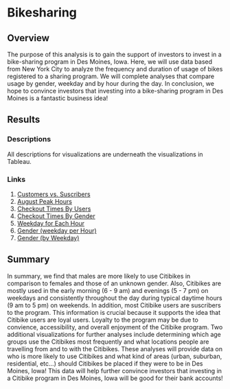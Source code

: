 # Bikesharing

## Overview
The purpose of this analysis is to gain the support of investors to invest in a bike-sharing program in Des Moines, Iowa. Here, we will use data based from New York City to analyze the frequency and duration of usage of bikes registered to a sharing program. We will complete analyses that compare usage by gender, weekday and by hour during the day. In conclusion, we hope to convince investors that investing into a bike-sharing program in Des Moines is a fantastic business idea!

## Results

### Descriptions
All descriptions for visualizations are underneath the visualizations in Tableau.

### Links
1. [Customers vs. Suscribers](https://public.tableau.com/app/profile/akif.eltahir/viz/TableauModule_16370039371860/NYCStory?publish=yes)
2. [August Peak Hours](https://public.tableau.com/app/profile/akif.eltahir/viz/TableauModule_16370039371860/NYCStory?publish=yes)
3. [Checkout Times By Users](https://public.tableau.com/app/profile/akif.eltahir/viz/TableauChallenge_16370152108520/NYCChallengeStory?publish=yes)
4. [Checkout Times By Gender](https://public.tableau.com/app/profile/akif.eltahir/viz/TableauChallenge_16370152108520/NYCChallengeStory?publish=yes)
5. [Weekday for Each Hour](https://public.tableau.com/app/profile/akif.eltahir/viz/TableauChallenge_16370152108520/NYCChallengeStory?publish=yes)
6. [Gender (weekday per Hour)](https://public.tableau.com/app/profile/akif.eltahir/viz/TableauChallenge_16370152108520/NYCChallengeStory?publish=yes)
7. [Gender (by Weekday)](https://public.tableau.com/app/profile/akif.eltahir/viz/TableauChallenge_16370152108520/NYCChallengeStory?publish=yes)

## Summary

  In summary, we find that males are more likely to use Citibikes in comparison to females and those of an unknown gender. Also, Citibikes are mostly used in the early morning (6 - 9 am) and evenings (5 - 7 pm) on weekdays and consistently throughout the day during typical daytime hours (9 am to 5 pm) on weekends. In addition, most Citibike users are suscribers to the program. This information is crucial because it supports the idea that Citibike users are loyal users. Loyalty to the program may be due to convience, accessibility, and overall enjoyment of the Citibike program. 
  Two additional visualizations for further analyses include determining which age groups use the Citibikes most frequently and what locations people are travelling from and to with the Citibikes. These analyses will provide data on who is more likely to use Citibikes and what kind of areas (urban, suburban, residential, etc...) should Citibikes be placed if they were to be in Des Moines, Iowa! This data will help further convince investors that investing in a Citibike program in Des Moines, Iowa will be good for their bank accounts!

